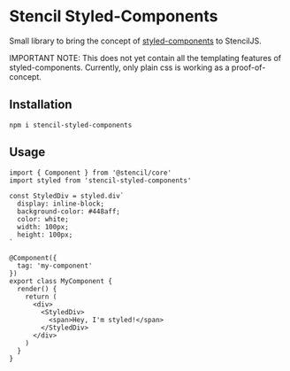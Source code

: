 # Stencil Styled-Components

Small library to bring the concept of [styled-components](https://github.com/styled-components/styled-components) to StencilJS.

IMPORTANT NOTE: This does not yet contain all the templating features of styled-components. Currently, only plain css is working as a proof-of-concept.

## Installation

```
npm i stencil-styled-components
```

## Usage

```tsx
import { Component } from '@stencil/core'
import styled from 'stencil-styled-components'

const StyledDiv = styled.div`
  display: inline-block;
  background-color: #448aff;
  color: white;
  width: 100px;
  height: 100px;
`

@Component({
  tag: 'my-component'
})
export class MyComponent {
  render() {
    return (
      <div>
        <StyledDiv>
          <span>Hey, I'm styled!</span>
        </StyledDiv>
      </div>
    )
  }
}
```